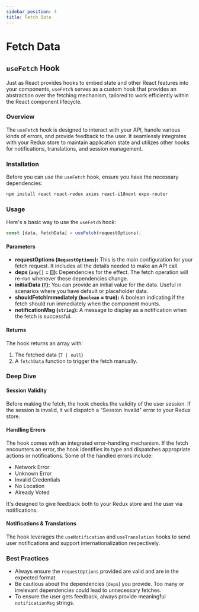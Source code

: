 ```yaml
---
sidebar_position: 4
title: Fetch Data
---
```

# Fetch Data

## `useFetch` Hook

Just as React provides hooks to embed state and other React features into your components, `useFetch` serves as a custom hook that provides an abstraction over the fetching mechanism, tailored to work efficiently within the React component lifecycle.

### Overview

The `useFetch` hook is designed to interact with your API, handle various kinds of errors, and provide feedback to the user. It seamlessly integrates with your Redux store to maintain application state and utilizes other hooks for notifications, translations, and session management.

### Installation

Before you can use the `useFetch` hook, ensure you have the necessary dependencies:

```bash
npm install react react-redux axios react-i18next expo-router
```

### Usage

Here's a basic way to use the `useFetch` hook:

```jsx
const [data, fetchData] = useFetch(requestOptions);
```

#### Parameters

- **requestOptions (`RequestOptions`):** This is the main configuration for your fetch request. It includes all the details needed to make an API call.
- **deps (`any[]` = []):** Dependencies for the effect. The fetch operation will re-run whenever these dependencies change.
- **initialData (`T`):** You can provide an initial value for the data. Useful in scenarios where you have default or placeholder data.
- **shouldFetchImmediately (`boolean` = true):** A boolean indicating if the fetch should run immediately when the component mounts.
- **notificationMsg (`string`):** A message to display as a notification when the fetch is successful.

#### Returns

The hook returns an array with:

1. The fetched data (`T | null`)
2. A `fetchData` function to trigger the fetch manually.

### Deep Dive

#### Session Validity

Before making the fetch, the hook checks the validity of the user session. If the session is invalid, it will dispatch a "Session Invalid" error to your Redux store.

#### Handling Errors

The hook comes with an integrated error-handling mechanism. If the fetch encounters an error, the hook identifies its type and dispatches appropriate actions or notifications. Some of the handled errors include:

- Network Error
- Unknown Error
- Invalid Credentials
- No Location
- Already Voted

It's designed to give feedback both to your Redux store and the user via notifications.

#### Notifications & Translations

The hook leverages the `useNotification` and `useTranslation` hooks to send user notifications and support internationalization respectively.

### Best Practices

- Always ensure the `requestOptions` provided are valid and are in the expected format.
- Be cautious about the dependencies (`deps`) you provide. Too many or irrelevant dependencies could lead to unnecessary fetches.
- To ensure the user gets feedback, always provide meaningful `notificationMsg` strings.